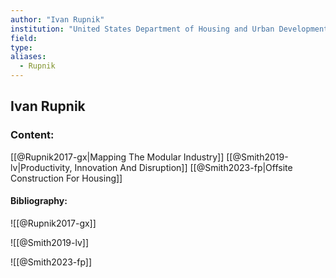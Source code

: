 ```yaml
---
author: "Ivan Rupnik"
institution: "United States Department of Housing and Urban Development"
field:
type:
aliases:
  - Rupnik
---
```


## Ivan Rupnik

### Content:
[[@Rupnik2017-gx|Mapping The Modular Industry]]
[[@Smith2019-lv|Productivity, Innovation And Disruption]]
[[@Smith2023-fp|Offsite Construction For Housing]]

#### Bibliography:

![[@Rupnik2017-gx]]

![[@Smith2019-lv]]

![[@Smith2023-fp]]